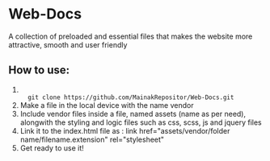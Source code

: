 # Web-Docs
A collection of preloaded and essential files that makes the website more attractive, smooth and user friendly


## How to use:
<ol>
  <li>
<code>
  git clone https://github.com/MainakRepositor/Web-Docs.git
</code>
  </li>
  <li>Make a file in the local device with the name vendor</li>
  <li>Include vendor files inside a file, named assets (name as per need), alongwith the styling and logic files such as css, scss, js and jquery files</li>
  <li>Link it to the index.html file as : link href="assets/vendor/folder name/filename.extension" rel="stylesheet"</li>
  <li>Get ready to use it!</li>
